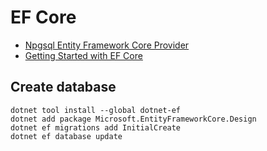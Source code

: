 # EF Core

- [Npgsql Entity Framework Core Provider](https://www.npgsql.org/efcore/index.html)
- [Getting Started with EF Core](https://learn.microsoft.com/en-us/ef/core/get-started/overview/first-app?tabs=netcore-cli)


## Create database

```
dotnet tool install --global dotnet-ef
dotnet add package Microsoft.EntityFrameworkCore.Design
dotnet ef migrations add InitialCreate
dotnet ef database update

```
